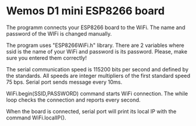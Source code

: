 # Wemos D1 mini ESP8266 board

The programm connects your ESP8266 board to the WiFi. The name and password of the WIFi is changed manually.

The program uses "ESP8266WiFi.h" library. 
There are 2 variables where ssid is the name of your WiFi and password is its password. Please, make sure you entered them correctly!

The serial communication speed is 115200 bits per second and defined by the standards. All speeds are integer multipliers of the first standard speed 75 bps. Serial port sends message every 10ms.

WiFi.begin(SSID,PASSWORD) command starts WiFi connection. The while loop checks the connection and reports every second. 

When the board is connected, serial port will print its local IP with the command WiFi.localIP().
